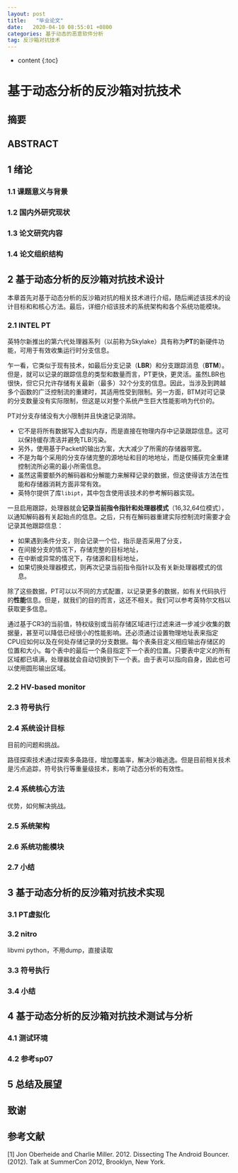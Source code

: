 ```yaml
---
layout: post
title:   "毕业论文"
date:   2020-04-10 08:55:01 +0800
categories: 基于动态的恶意软件分析
tag: 反沙箱对抗技术
---
```


* content
{:toc}






# 基于动态分析的反沙箱对抗技术

## 摘要



## ABSTRACT



## 1 绪论

### 1.1 课题意义与背景

### 1.2 国内外研究现状

### 1.3 论文研究内容

### 1.4 论文组织结构

## 2 基于动态分析的反沙箱对抗技术设计

本章首先对基于动态分析的反沙箱对抗的相关技术进行介绍，随后阐述该技术的设计目标和和核心方法。最后，详细介绍该技术的系统架构和各个系统功能模块。

### 2.1 INTEL PT

英特尔新推出的第六代处理器系列（以前称为Skylake）具有称为**PT**的新硬件功能，可用于有效收集运行时分支信息。

乍一看，它类似于现有技术，如最后分支记录（**LBR**）和分支跟踪消息（**BTM**）。但是，就可以记录的跟踪信息的类型和数量而言，PT更快，更灵活。虽然LBR也很快，但它只允许存储有关最新（最多）32个分支的信息。因此，当涉及到跨越多个函数的广泛控制流的重建时，其适用性受到限制。另一方面，BTM对可记录的分支数量没有实际限制，但这是以对整个系统产生巨大性能影响为代价的。

PT对分支存储没有大小限制并且快速记录消除。

- 它不是将所有数据写入虚拟内存，而是直接在物理内存中记录跟踪信息。这可以保持缓存清洁并避免TLB污染。
- 另外，使用基于Packet的输出方案，大大减少了所需的存储器带宽。
- 不是为每个采用的分支存储完整的源地址和目的地地址，而是仅捕获完全重建控制流所必需的最小所需信息。
- 虽然这需要额外的解码器和分解能力来解释记录的数据，但这使得该方法在性能和存储器消耗方面非常有效。
- 英特尔提供了库`libipt`，其中包含使用该技术的参考解码器实现。

一旦启用跟踪，处理器就会**记录当前指令指针和处理器模式**（16,32,64位模式），以通知解码器有关起始点的信息。之后，只有在解码器重建实际控制流时需要才会记录其他跟踪信息：

- 如果遇到条件分支，则会记录一个位，指示是否采用了分支，
- 在间接分支的情况下，存储完整的目标地址，
- 在中断或异常的情况下，存储源和目标地址，
- 如果切换处理器模式，则再次记录当前指令指针以及有关新处理器模式的信息。

除了这些数据，PT可以以不同的方式配置，以记录更多的数据，如有关代码执行的**性能**信息。但是，就我们的目的而言，这还不相关。我们可以参考英特尔文档以获取更多信息。

通过基于CR3的当前值，特权级别或当前存储区域进行过滤来进一步减少收集的数据量，甚至可以降低已经很小的性能影响。还必须通过设置物理地址表来指定CPU应如何以及在何处存储记录的分支数据。每个表条目定义相应输出存储区的位置和大小。每个表中的最后一个条目指定下一个表的位置。只要表中定义的所有区域都已填满，处理器就会自动切换到下一个表。由于表可以指向自身，因此也可以使用圆形输出区域。

### 2.2 HV-based monitor



### 2.3 符号执行



### 2.4 系统设计目标

目前的问题和挑战。

路径探索技术通过探索多条路径，增加覆盖率，解决沙箱逃逸。但是目前相关技术是污点追踪，符号执行等重量级技术，影响了动态分析的有效性。

### 2.4 系统核心方法

优势，如何解决挑战。

### 2.5 系统架构



### 2.6 系统功能模块

### 2.7 小结

## 3 基于动态分析的反沙箱对抗技术实现

### 3.1 PT虚拟化

### 3.2 nitro

libvmi python，不用dump，直接读取

### 3.3 符号执行

### 3.4 小结

## 4 基于动态分析的反沙箱对抗技术测试与分析

### 4.1 测试环境

### 4.2 参考sp07

## 5 总结及展望

## 致谢

## 参考文献

[1] Jon Oberheide and Charlie Miller. 2012. Dissecting The Android Bouncer. (2012). Talk at SummerCon 2012, Brooklyn, New York.